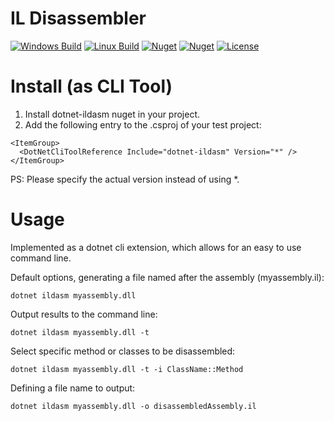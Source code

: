 # IL Disassembler  
[![Windows Build](https://ci.appveyor.com/api/projects/status/is3qcb0gnf018vx6/branch/master?svg=true)](https://ci.appveyor.com/project/pjbgf/dotnet-ildasm/branch/master) 
[![Linux Build](https://travis-ci.org/pjbgf/dotnet-ildasm.svg?branch=master)](https://travis-ci.org/pjbgf/dotnet-ildasm)
[![Nuget](https://img.shields.io/nuget/dt/dotnet-ildasm.svg)](http://nuget.org/packages/dotnet-ildasm) 
[![Nuget](https://img.shields.io/nuget/v/dotnet-ildasm.svg)](http://nuget.org/packages/dotnet-ildasm) 
[![License](http://img.shields.io/:license-mit-blue.svg)](http://pjbgf.mit-license.org)  

# Install (as CLI Tool)

1. Install dotnet-ildasm nuget in your project.
2. Add the following entry to the .csproj of your test project:

```
<ItemGroup>
  <DotNetCliToolReference Include="dotnet-ildasm" Version="*" />
</ItemGroup>
```
PS: Please specify the actual version instead of using *.


# Usage
Implemented as a dotnet cli extension, which allows for an easy to use command line.

Default options, generating a file named after the assembly (myassembly.il):
```
dotnet ildasm myassembly.dll
```

Output results to the command line:
```
dotnet ildasm myassembly.dll -t
```

Select specific method or classes to be disassembled:
```
dotnet ildasm myassembly.dll -t -i ClassName::Method
```

Defining a file name to output: 
```
dotnet ildasm myassembly.dll -o disassembledAssembly.il
```
